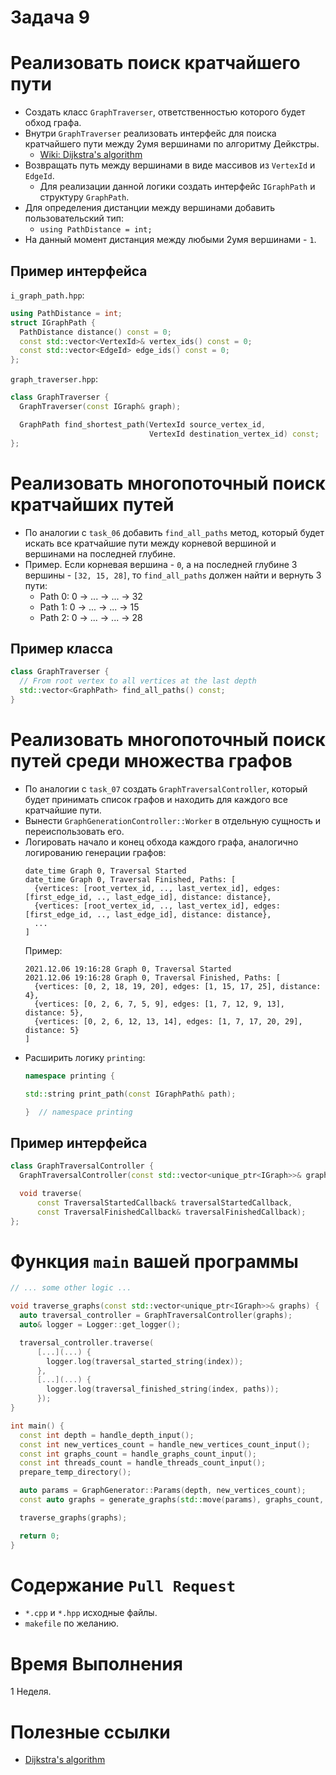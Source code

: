 # Задача 9

# Реализовать поиск кратчайшего пути

- Создать класс `GraphTraverser`, ответственностью которого будет обход графа.
- Внутри `GraphTraverser` реализовать интерфейс для поиска кратчайшего пути между 2умя вершинами по алгоритму Дейкстры.
  - [Wiki: Dijkstra's algorithm](https://en.wikipedia.org/wiki/Dijkstra%27s_algorithm)
- Возвращать путь между вершинами в виде массивов из `VertexId` и `EdgeId`.
  - Для реализации данной логики создать интерфейс `IGraphPath` и структуру `GraphPath`.
- Для определения дистанции между вершинами добавить пользовательский тип:
  - `using PathDistance = int;`
- На данный момент дистанция между любыми 2умя вершинами - `1`.

## Пример интерфейса

`i_graph_path.hpp`:
```cpp
using PathDistance = int;
struct IGraphPath {
  PathDistance distance() const = 0;
  const std::vector<VertexId>& vertex_ids() const = 0;
  const std::vector<EdgeId> edge_ids() const = 0;
};
```

`graph_traverser.hpp`:
```cpp
class GraphTraverser {
  GraphTraverser(const IGraph& graph);

  GraphPath find_shortest_path(VertexId source_vertex_id,
                               VertexId destination_vertex_id) const;
};
```

# Реализовать многопоточный поиск кратчайших путей

- По аналогии с `task_06` добавить `find_all_paths` метод, который будет искать все кратчайшие пути между корневой вершиной и вершинами на последней глубине.
- Пример. Если корневая вершина - `0`, а на последней глубине 3 вершины - `[32, 15, 28]`, то `find_all_paths` должен найти и вернуть 3 пути:
  - Path 0: 0 -> ... -> ... -> 32
  - Path 1: 0 -> ... -> ... -> 15
  - Path 2: 0 -> ... -> ... -> 28

## Пример класса

```cpp
class GraphTraverser {
  // From root vertex to all vertices at the last depth
  std::vector<GraphPath> find_all_paths() const;
}
```

# Реализовать многопоточный поиск путей среди множества графов

- По аналогии с `task_07` создать `GraphTraversalController`, который будет принимать список графов и находить для каждого все кратчайшие пути.
- Вынести `GraphGenerationController::Worker` в отдельную сущность и переиспользовать его.
- Логировать начало и конец обхода каждого графа, аналогично логированию генерации графов:
  ```
  date_time Graph 0, Traversal Started
  date_time Graph 0, Traversal Finished, Paths: [
    {vertices: [root_vertex_id, .., last_vertex_id], edges: [first_edge_id, .., last_edge_id], distance: distance},
    {vertices: [root_vertex_id, .., last_vertex_id], edges: [first_edge_id, .., last_edge_id], distance: distance},
    ...
  ]
  ```
  Пример:
  ```
  2021.12.06 19:16:28 Graph 0, Traversal Started
  2021.12.06 19:16:28 Graph 0, Traversal Finished, Paths: [
    {vertices: [0, 2, 18, 19, 20], edges: [1, 15, 17, 25], distance: 4},
    {vertices: [0, 2, 6, 7, 5, 9], edges: [1, 7, 12, 9, 13], distance: 5},
    {vertices: [0, 2, 6, 12, 13, 14], edges: [1, 7, 17, 20, 29], distance: 5}
  ]
  ```
- Расширить логику `printing`:
  ```cpp
  namespace printing {

  std::string print_path(const IGraphPath& path);

  }  // namespace printing
  ```

## Пример интерфейса

```cpp
class GraphTraversalController {
  GraphTraversalController(const std::vector<unique_ptr<IGraph>>& graphs);

  void traverse(
      const TraversalStartedCallback& traversalStartedCallback,
      const TraversalFinishedCallback& traversalFinishedCallback);
};
```

# Функция `main` вашей программы

```cpp
// ... some other logic ...

void traverse_graphs(const std::vector<unique_ptr<IGraph>>& graphs) {
  auto traversal_controller = GraphTraversalController(graphs);
  auto& logger = Logger::get_logger();

  traversal_controller.traverse(
      [...](...) {
        logger.log(traversal_started_string(index));
      },
      [...](...) {
        logger.log(traversal_finished_string(index, paths));
      });
}

int main() {
  const int depth = handle_depth_input();
  const int new_vertices_count = handle_new_vertices_count_input();
  const int graphs_count = handle_graphs_count_input();
  const int threads_count = handle_threads_count_input();
  prepare_temp_directory();

  auto params = GraphGenerator::Params(depth, new_vertices_count);
  const auto graphs = generate_graphs(std::move(params), graphs_count, threads_count);

  traverse_graphs(graphs);

  return 0;
}
```

# Содержание `Pull Request`

- `*.cpp` и `*.hpp` исходные файлы.
- `makefile` по желанию.

# Время Выполнения

1 Неделя.

# Полезные ссылки

- [Dijkstra's algorithm](https://en.wikipedia.org/wiki/Dijkstra%27s_algorithm)
